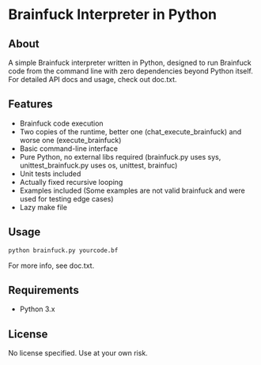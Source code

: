 # Brainfuck Interpreter in Python

## About

A simple Brainfuck interpreter written in Python, designed to run Brainfuck code from the command line with zero dependencies beyond Python itself.
For detailed API docs and usage, check out doc.txt.

## Features

- Brainfuck code execution
- Two copies of the runtime, better one (chat_execute_brainfuck) and worse one (execute_brainfuck)
- Basic command-line interface
- Pure Python, no external libs required (brainfuck.py uses sys, unittest_brainfuck.py uses os, unittest, brainfuc)
- Unit tests included
- Actually fixed recursive looping
- Examples included (Some examples are not valid brainfuck and were used for testing edge cases)
- Lazy make file

## Usage

```bash
python brainfuck.py yourcode.bf
```

For more info, see doc.txt.

## Requirements

- Python 3.x

## License

No license specified. Use at your own risk.
